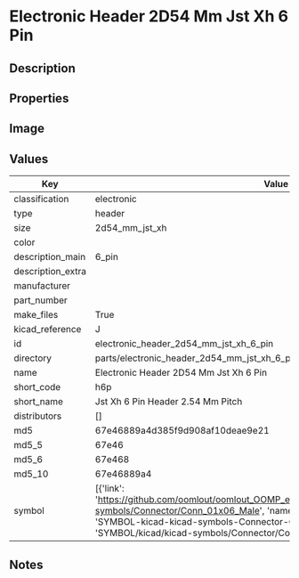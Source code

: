 # Electronic Header 2D54 Mm Jst Xh 6 Pin

## Description

## Properties


## Image


## Values

| Key | Value |
| --- | --- |
| classification | electronic |
| type | header |
| size | 2d54_mm_jst_xh |
| color |  |
| description_main | 6_pin |
| description_extra |  |
| manufacturer |  |
| part_number |  |
| make_files | True |
| kicad_reference | J |
| id | electronic_header_2d54_mm_jst_xh_6_pin |
| directory | parts/electronic_header_2d54_mm_jst_xh_6_pin |
| name | Electronic Header 2D54 Mm Jst Xh 6 Pin |
| short_code | h6p |
| short_name | Jst Xh 6 Pin Header 2.54 Mm Pitch |
| distributors | [] |
| md5 | 67e46889a4d385f9d908af10deae9e21 |
| md5_5 | 67e46 |
| md5_6 | 67e468 |
| md5_10 | 67e46889a4 |
| symbol | [{'link': 'https://github.com/oomlout/oomlout_OOMP_eda_V2/tree/main/SYMBOL/kicad/kicad-symbols/Connector/Conn_01x06_Male', 'name': 'Connector : Conn_01x06_Male', 'id': 'SYMBOL-kicad-kicad-symbols-Connector-Conn_01x06_Male', 'directory': 'SYMBOL/kicad/kicad-symbols/Connector/Conn_01x06_Male/'}] |

## Notes

